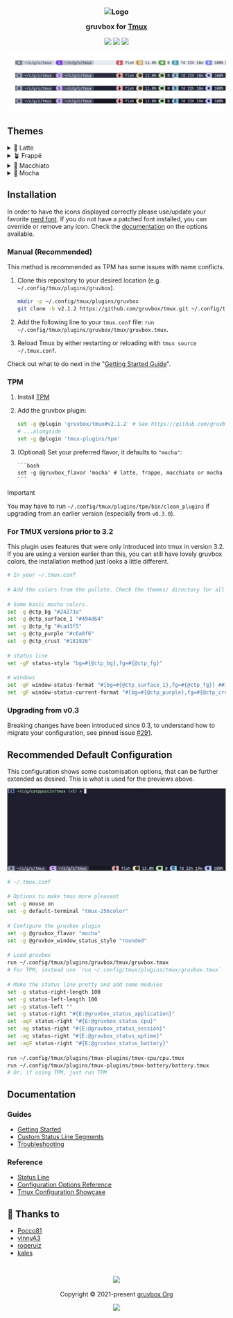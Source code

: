 <!-- markdownlint-disable -->
<h3 align="center">
 <img src="https://raw.githubusercontent.com/gruvbox/gruvbox/main/assets/logos/exports/1544x1544_circle.png" width="100" alt="Logo"/><br/>
 <img src="https://raw.githubusercontent.com/gruvbox/gruvbox/main/assets/misc/transparent.png" height="30" width="0px"/>
 gruvbox for <a href="https://github.com/tmux/tmux">Tmux</a>
 <img src="https://raw.githubusercontent.com/gruvbox/gruvbox/main/assets/misc/transparent.png" height="30" width="0px"/>
</h3>

<p align="center">
    <a href="https://github.com/gruvbox/tmux/stargazers"><img src="https://img.shields.io/github/stars/gruvbox/tmux?colorA=363a4f&colorB=b7bdf8&style=for-the-badge"></a>
    <a href="https://github.com/gruvbox/tmux/issues"><img src="https://img.shields.io/github/issues/gruvbox/tmux?colorA=363a4f&colorB=f5a97f&style=for-the-badge"></a>
    <a href="https://github.com/gruvbox/tmux/contributors"><img src="https://img.shields.io/github/contributors/gruvbox/tmux?colorA=363a4f&colorB=a6da95&style=for-the-badge"></a>
</p>

<p align="center">
  <img src="./assets/preview.webp"/>
</p>
<!-- markdownlint-enable -->

## Themes

<details>
<summary>🌻 Latte</summary>

![Latte Flavor Preview](./assets/latte.webp)

</details>
<details>
<summary>🪴 Frappé</summary>

![Frappe Flavor Preview](./assets/frappe.webp)

</details>
<details>
<summary>🌺 Macchiato</summary>

![Macchiato Flavor Preview](./assets/macchiato.webp)

</details>
<details>
<summary>🌿 Mocha</summary>

![Mocha Flavor Preview](./assets/mocha.webp)

</details>

## Installation

In order to have the icons displayed correctly please use/update your favorite
[nerd font](https://www.nerdfonts.com/font-downloads).
If you do not have a patched font installed, you can override or remove any
icon. Check the [documentation](./docs/reference/configuration.md) on the
options available.

### Manual (Recommended)

This method is recommended as TPM has some issues with name conflicts.

<!-- x-release-please-start-version -->

1. Clone this repository to your desired location (e.g.
   `~/.config/tmux/plugins/gruvbox`).

   ```bash
   mkdir -p ~/.config/tmux/plugins/gruvbox
   git clone -b v2.1.2 https://github.com/gruvbox/tmux.git ~/.config/tmux/plugins/gruvbox/tmux
   ```

1. Add the following line to your `tmux.conf` file:
   `run ~/.config/tmux/plugins/gruvbox/tmux/gruvbox.tmux`.
1. Reload Tmux by either restarting or reloading with `tmux source ~/.tmux.conf`.
<!-- x-release-please-end -->

Check out what to do next in the "[Getting Started Guide](./docs/tutorials/01-getting-started.md)".

### TPM

<!-- x-release-please-start-version -->

1.  Install [TPM](https://github.com/tmux-plugins/tpm)
1.  Add the gruvbox plugin:

    ```bash
    set -g @plugin 'gruvbox/tmux#v2.1.2' # See https://github.com/gruvbox/tmux/tags for additional tags
    # ...alongside
    set -g @plugin 'tmux-plugins/tpm'
    ```

1.  (Optional) Set your preferred flavor, it defaults to `"mocha"`:

        ```bash
        set -g @gruvbox_flavor 'mocha' # latte, frappe, macchiato or mocha
        ```

    <!-- x-release-please-end -->

> [!IMPORTANT]
> You may have to run `~/.config/tmux/plugins/tpm/bin/clean_plugins`
> if upgrading from an earlier version
> (especially from `v0.3.0`).

### For TMUX versions prior to 3.2

This plugin uses features that were only introduced into tmux in version 3.2.
If you are using a version earlier than this, you can still have lovely
gruvbox colors, the installation method just looks a little different.

```sh
# In your ~/.tmux.conf

# Add the colors from the pallete. Check the themes/ directory for all options.

# Some basic mocha colors.
set -g @ctp_bg "#24273a"
set -g @ctp_surface_1 "#494d64"
set -g @ctp_fg "#cad3f5"
set -g @ctp_purple "#c6a0f6"
set -g @ctp_crust "#181926"

# status line
set -gF status-style "bg=#{@ctp_bg},fg=#{@ctp_fg}"

# windows
set -gF window-status-format "#[bg=#{@ctp_surface_1},fg=#{@ctp_fg}] ##I ##T "
set -gF window-status-current-format "#[bg=#{@ctp_purple},fg=#{@ctp_crust}] ##I ##T "
```

### Upgrading from v0.3

Breaking changes have been introduced since 0.3, to understand how to migrate
your configuration, see pinned issue [#291](https://github.com/gruvbox/tmux/issues/291).

## Recommended Default Configuration

This configuration shows some customisation options, that can be further
extended as desired.
This is what is used for the previews above.

![Example configuration](./assets/mocha.webp)

```bash
# ~/.tmux.conf

# Options to make tmux more pleasant
set -g mouse on
set -g default-terminal "tmux-256color"

# Configure the gruvbox plugin
set -g @gruvbox_flavor "mocha"
set -g @gruvbox_window_status_style "rounded"

# Load gruvbox
run ~/.config/tmux/plugins/gruvbox/tmux/gruvbox.tmux
# For TPM, instead use `run ~/.config/tmux/plugins/tmux/gruvbox.tmux`

# Make the status line pretty and add some modules
set -g status-right-length 100
set -g status-left-length 100
set -g status-left ""
set -g status-right "#{E:@gruvbox_status_application}"
set -agF status-right "#{E:@gruvbox_status_cpu}"
set -ag status-right "#{E:@gruvbox_status_session}"
set -ag status-right "#{E:@gruvbox_status_uptime}"
set -agF status-right "#{E:@gruvbox_status_battery}"

run ~/.config/tmux/plugins/tmux-plugins/tmux-cpu/cpu.tmux
run ~/.config/tmux/plugins/tmux-plugins/tmux-battery/battery.tmux
# Or, if using TPM, just run TPM
```

## Documentation

### Guides

- [Getting Started](./docs/tutorials/01-getting-started.md)
- [Custom Status Line Segments](./docs/tutorials/02-custom-status.md)
- [Troubleshooting](./docs/guides/troubleshooting.md)

### Reference

- [Status Line](./docs/reference/status-line.md)
- [Configuration Options Reference](./docs/reference/configuration.md)
- [Tmux Configuration Showcase](https://github.com/gruvbox/tmux/discussions/317)

## 💝 Thanks to

- [Pocco81](https://github.com/Pocco81)
- [vinnyA3](https://github.com/vinnyA3)
- [rogeruiz](https://github.com/rogeruiz)
- [kales](https://github.com/kjnsn)

&nbsp;

<!-- markdownlint-disable -->
<p align="center">
<img src="https://raw.githubusercontent.com/gruvbox/gruvbox/main/assets/footers/gray0_ctp_on_line.svg?sanitize=true" /></p>
<p align="center">Copyright &copy; 2021-present <a href="https://github.com/gruvbox" target="_blank">gruvbox Org</a>
<p align="center"><a href="https://github.com/gruvbox/gruvbox/blob/main/LICENSE"><img src="https://img.shields.io/static/v1.svg?style=for-the-badge&label=License&message=MIT&logoColor=d9e0ee&colorA=363a4f&colorB=b7bdf8"/></a></p>
<!-- markdownlint-enable -->
